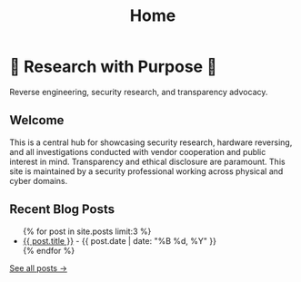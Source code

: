 ﻿---
layout: default
title: Home
---


<div class="hero">
  <h1>🌌 Research with Purpose 🌌</h1>
  <p class="tagline">Reverse engineering, security research, and transparency advocacy.</p>
</div>


<section class="section">
  <h2>Welcome</h2>
  <p>This is a central hub for showcasing security research, hardware reversing, and all investigations conducted with vendor cooperation and public interest in mind. Transparency and ethical disclosure are paramount. This site is maintained by a security professional working across physical and cyber domains.</p>
</section>


<section class="section">
  <h2>Recent Blog Posts</h2>
  <ul>
    {% for post in site.posts limit:3 %}
      <li><a href="{{ post.url }}">{{ post.title }}</a> - <span class="post-date">{{ post.date | date: "%B %d, %Y" }}</span></li>
    {% endfor %}
  </ul>
  <p><a href="/blog">See all posts →</a></p>
</section>
